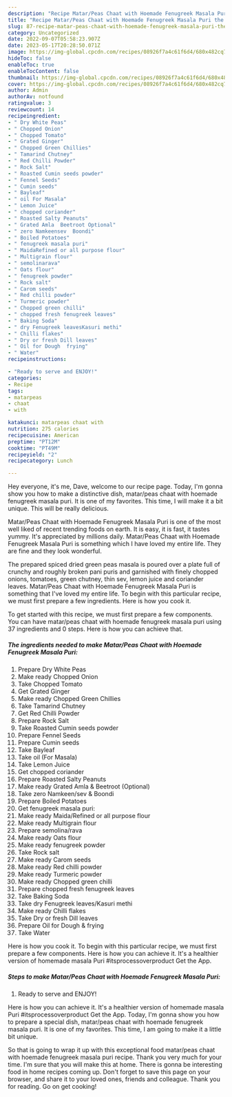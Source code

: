```yaml
---
description: "Recipe Matar/Peas Chaat with Hoemade Fenugreek Masala Puri the Very Delicious}"
title: "Recipe Matar/Peas Chaat with Hoemade Fenugreek Masala Puri the Very Delicious}"
slug: 87-recipe-matar-peas-chaat-with-hoemade-fenugreek-masala-puri-the-very-delicious
category: Uncategorized
date: 2022-09-07T05:58:23.907Z
date: 2023-05-17T20:28:50.071Z
image: https://img-global.cpcdn.com/recipes/08926f7a4c61f6d4/680x482cq70/matarpeas-chaat-with-hoemade-fenugreek-masala-puri-recipe-main-photo.jpg
hideToc: false
enableToc: true
enableTocContent: false
thumbnail: https://img-global.cpcdn.com/recipes/08926f7a4c61f6d4/680x482cq70/matarpeas-chaat-with-hoemade-fenugreek-masala-puri-recipe-main-photo.jpg
cover: https://img-global.cpcdn.com/recipes/08926f7a4c61f6d4/680x482cq70/matarpeas-chaat-with-hoemade-fenugreek-masala-puri-recipe-main-photo.jpg
author: Admin
authorAv: notfound
ratingvalue: 3
reviewcount: 14
recipeingredient:
- " Dry White Peas"
- " Chopped Onion"
- " Chopped Tomato"
- " Grated Ginger"
- " Chopped Green Chillies"
- " Tamarind Chutney"
- " Red Chilli Powder"
- " Rock Salt"
- " Roasted Cumin seeds powder"
- " Fennel Seeds"
- " Cumin seeds"
- " Bayleaf"
- " oil For Masala"
- " Lemon Juice"
- " chopped coriander"
- " Roasted Salty Peanuts"
- " Grated Amla  Beetroot Optional"
- " zero Namkeensev  Boondi"
- " Boiled Potatoes"
- " fenugreek masala puri"
- " MaidaRefined or all purpose flour"
- " Multigrain flour"
- " semolinarava"
- " Oats flour"
- " fenugreek powder"
- " Rock salt"
- " Carom seeds"
- " Red chilli powder"
- " Turmeric powder"
- " Chopped green chilli"
- " chopped fresh fenugreek leaves"
- " Baking Soda"
- " dry Fenugreek leavesKasuri methi"
- " Chilli flakes"
- " Dry or fresh Dill leaves"
- " Oil for Dough  frying"
- " Water"
recipeinstructions:

- "Ready to serve and ENJOY!"
categories:
- Recipe
tags:
- matarpeas
- chaat
- with

katakunci: matarpeas chaat with 
nutrition: 275 calories
recipecuisine: American
preptime: "PT12M"
cooktime: "PT49M"
recipeyield: "2"
recipecategory: Lunch

---
```



Hey everyone, it's me, Dave, welcome to our recipe page. Today, I'm gonna show you how to make a distinctive dish, matar/peas chaat with hoemade fenugreek masala puri. It is one of my favorites. This time, I will make it a bit unique. This will be really delicious.

Matar/Peas Chaat with Hoemade Fenugreek Masala Puri is one of the most well liked of recent trending foods on earth. It is easy, it is fast, it tastes yummy. It's appreciated by millions daily. Matar/Peas Chaat with Hoemade Fenugreek Masala Puri is something which I have loved my entire life. They are fine and they look wonderful.

The prepared spiced dried green peas masala is poured over a plate full of crunchy and roughly broken pani puris and garnished with finely chopped onions, tomatoes, green chutney, thin sev, lemon juice and coriander leaves. Matar/Peas Chaat with Hoemade Fenugreek Masala Puri is something that I&#39;ve loved my entire life. To begin with this particular recipe, we must first prepare a few ingredients. Here is how you cook it.


To get started with this recipe, we must first prepare a few components. You can have matar/peas chaat with hoemade fenugreek masala puri using 37 ingredients and 0 steps. Here is how you can achieve that.

<!--inarticleads1-->

##### The ingredients needed to make Matar/Peas Chaat with Hoemade Fenugreek Masala Puri:

1. Prepare  Dry White Peas
1. Make ready  Chopped Onion
1. Take  Chopped Tomato
1. Get  Grated Ginger
1. Make ready  Chopped Green Chillies
1. Take  Tamarind Chutney
1. Get  Red Chilli Powder
1. Prepare  Rock Salt
1. Take  Roasted Cumin seeds powder
1. Prepare  Fennel Seeds
1. Prepare  Cumin seeds
1. Take  Bayleaf
1. Take  oil (For Masala)
1. Take  Lemon Juice
1. Get  chopped coriander
1. Prepare  Roasted Salty Peanuts
1. Make ready  Grated Amla &amp; Beetroot (Optional)
1. Take  zero Namkeen/sev &amp; Boondi
1. Prepare  Boiled Potatoes
1. Get  fenugreek masala puri:
1. Make ready  Maida/Refined or all purpose flour
1. Make ready  Multigrain flour
1. Prepare  semolina/rava
1. Make ready  Oats flour
1. Make ready  fenugreek powder
1. Take  Rock salt
1. Make ready  Carom seeds
1. Make ready  Red chilli powder
1. Make ready  Turmeric powder
1. Make ready  Chopped green chilli
1. Prepare  chopped fresh fenugreek leaves
1. Take  Baking Soda
1. Take  dry Fenugreek leaves/Kasuri methi
1. Make ready  Chilli flakes
1. Take  Dry or fresh Dill leaves
1. Prepare  Oil for Dough &amp; frying
1. Take  Water


Here is how you cook it. To begin with this particular recipe, we must first prepare a few components. Here is how you can achieve it. It&#39;s a healthier version of homemade masala Puri #itsprocessoverproduct Get the App. 

<!--inarticleads2-->

##### Steps to make Matar/Peas Chaat with Hoemade Fenugreek Masala Puri:


1. Ready to serve and ENJOY!

Here is how you can achieve it. It&#39;s a healthier version of homemade masala Puri #itsprocessoverproduct Get the App. Today, I&#39;m gonna show you how to prepare a special dish, matar/peas chaat with hoemade fenugreek masala puri. It is one of my favorites. This time, I am going to make it a little bit unique. 

So that is going to wrap it up with this exceptional food matar/peas chaat with hoemade fenugreek masala puri recipe. Thank you very much for your time. I'm sure that you will make this at home. There is gonna be interesting food in home recipes coming up. Don't forget to save this page on your browser, and share it to your loved ones, friends and colleague. Thank you for reading. Go on get cooking!
